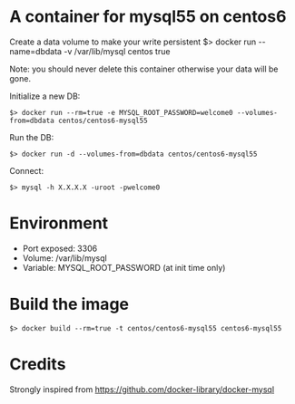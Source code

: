 A container for mysql55 on centos6
==================================

Create a data volume to make your write persistent
   $> docker run --name=dbdata -v /var/lib/mysql centos true

Note: you should never delete this container otherwise your data will be gone.

Initialize a new DB:

    $> docker run --rm=true -e MYSQL_ROOT_PASSWORD=welcome0 --volumes-from=dbdata centos/centos6-mysql55

Run the DB:

    $> docker run -d --volumes-from=dbdata centos/centos6-mysql55

Connect:

    $> mysql -h X.X.X.X -uroot -pwelcome0

Environment
===========

* Port exposed: 3306
* Volume: /var/lib/mysql
* Variable: MYSQL_ROOT_PASSWORD (at init time only)

Build the image
===============

    $> docker build --rm=true -t centos/centos6-mysql55 centos6-mysql55

Credits
=======

Strongly inspired from https://github.com/docker-library/docker-mysql
